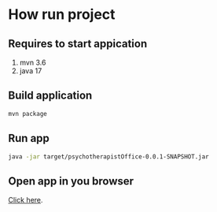# How run project

## Requires to start appication
1. mvn 3.6
2. java 17

## Build application
```sh
mvn package
```

## Run app
```sh
java -jar target/psychotherapistOffice-0.0.1-SNAPSHOT.jar
```

## Open app in you browser
[Click here](http://localhost:8080/).
